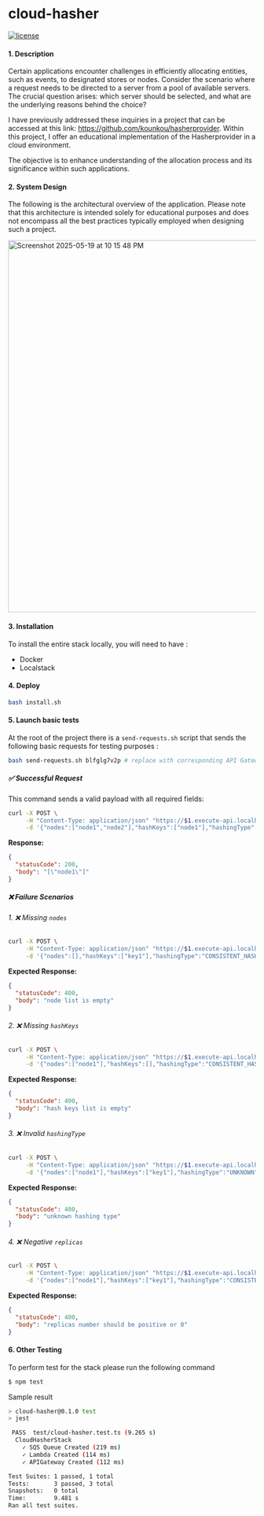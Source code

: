 # cloud-hasher


[![license](https://img.shields.io/badge/License-MIT-blue.svg)](https://github.com/kounkou/hasherprovider/blob/master/LICENSE)

#### 1. Description

Certain applications encounter challenges in efficiently allocating entities, such as events, to designated stores or nodes. 
Consider the scenario where a request needs to be directed to a server from a pool of available servers. 
The crucial question arises: which server should be selected, and what are the underlying reasons behind the choice?

I have previously addressed these inquiries in a project that can be accessed at this link: https://github.com/kounkou/hasherprovider. Within this project, I offer an educational implementation of the Hasherprovider in a cloud environment.

The objective is to enhance understanding of the allocation process and its significance within such applications.

#### 2. System Design

The following is the architectural overview of the application. Please note that this architecture is intended solely for educational purposes and does not encompass all the best practices typically employed when designing such a project.

<img width="755" alt="Screenshot 2025-05-19 at 10 15 48 PM" src="https://github.com/user-attachments/assets/9dadf7ec-c3c2-474e-9d95-d7f6e83c5ca6" />

#### 3. Installation

To install the entire stack locally, you will need to have : 

- Docker
- Localstack

#### 4. Deploy

```bash
bash install.sh
```

#### 5. Launch basic tests

At the root of the project there is a `send-requests.sh` script that sends the following basic requests for testing purposes : 

```bash
bash send-requests.sh blfglg7v2p # replace with corresponding API Gateway endpoint ID
```

##### ✅ Successful Request

This command sends a valid payload with all required fields:

```bash
curl -X POST \
     -H "Content-Type: application/json" "https://$1.execute-api.localhost.localstack.cloud:4566/prod" \
     -d '{"nodes":["node1","node2"],"hashKeys":["node1"],"hashingType":"CONSISTENT_HASHING", "replicas":3}' | jq
```

**Response:**

```json
{
  "statusCode": 200,
  "body": "[\"node1\"]"
}
```

##### ❌ Failure Scenarios

###### 1. ❌ Missing `nodes`

```bash
curl -X POST \
     -H "Content-Type: application/json" "https://$1.execute-api.localhost.localstack.cloud:4566/prod" \
     -d '{"nodes":[],"hashKeys":["key1"],"hashingType":"CONSISTENT_HASHING", "replicas":3}' | jq
```

**Expected Response:**

```json
{
  "statusCode": 400,
  "body": "node list is empty"
}
```


###### 2. ❌ Missing `hashKeys`

```bash
curl -X POST \
     -H "Content-Type: application/json" "https://$1.execute-api.localhost.localstack.cloud:4566/prod" \
     -d '{"nodes":["node1"],"hashKeys":[],"hashingType":"CONSISTENT_HASHING", "replicas":3}' | jq
```

**Expected Response:**

```json
{
  "statusCode": 400,
  "body": "hash keys list is empty"
}
```


###### 3. ❌ Invalid `hashingType`

```bash
curl -X POST \
     -H "Content-Type: application/json" "https://$1.execute-api.localhost.localstack.cloud:4566/prod" \
     -d '{"nodes":["node1"],"hashKeys":["key1"],"hashingType":"UNKNOWN", "replicas":3}' | jq
```

**Expected Response:**

```json
{
  "statusCode": 400,
  "body": "unknown hashing type"
}
```


###### 4. ❌ Negative `replicas`

```bash
curl -X POST \
     -H "Content-Type: application/json" "https://$1.execute-api.localhost.localstack.cloud:4566/prod" \
     -d '{"nodes":["node1"],"hashKeys":["key1"],"hashingType":"CONSISTENT_HASHING", "replicas":-1}' | jq
```

**Expected Response:**

```json
{
  "statusCode": 400,
  "body": "replicas number should be positive or 0"
}
```

#### 6. Other Testing

To perform test for the stack please run the following command

```bash
$ npm test
```

Sample result 

```bash
> cloud-hasher@0.1.0 test
> jest

 PASS  test/cloud-hasher.test.ts (9.265 s)
  CloudHasherStack
    ✓ SQS Queue Created (219 ms)
    ✓ Lambda Created (114 ms)
    ✓ APIGateway Created (112 ms)

Test Suites: 1 passed, 1 total
Tests:       3 passed, 3 total
Snapshots:   0 total
Time:        9.481 s
Ran all test suites.
```

